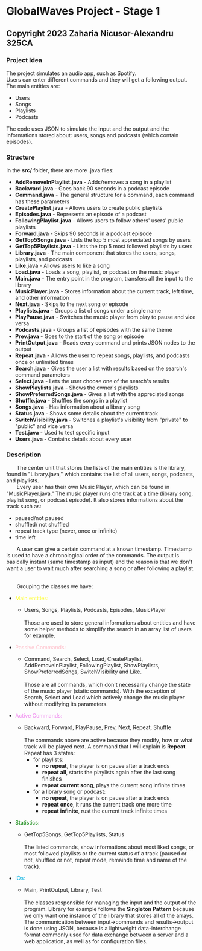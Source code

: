 # GlobalWaves Project - Stage 1

## Copyright 2023 Zaharia Nicusor-Alexandru 325CA

### Project Idea
The project simulates an audio app, such as Spotify.\
Users can enter different commands and they will get a following output.\
The main entities are: 
* Users
* Songs
* Playlists
* Podcasts

The code uses JSON to simulate the input and the output and the informations stored about: users, songs and podcasts (which contain episodes).

### Structure

In the **src/** folder, there are more .java files:
* **AddRemoveInPlaylist.java** - Adds/removes a song in a playlist
* **Backward.java** - Goes back 90 seconds in a podcast episode
* **Command.java** - The general structure for a command, each command has these parameters
* **CreatePlaylist.java** - Allows users to create public playlists
* **Episodes.java** - Represents an episode of a podcast
* **FollowingPlaylist.java** - Allows users to follow others' users' public playlists
* **Forward.java** - Skips 90 seconds in a podcast episode
* **GetTop5Songs.java** - Lists the top 5 most appreciated songs by users
* **GetTop5Playlists.java** - Lists the top 5 most followed playlists by users
* **Library.java** - The main component that stores the users, songs, playlists, and podcasts
* **Like.java** - Allows users to like a song
* **Load.java** - Loads a song, playlist, or podcast on the music player
* **Main.java** - The entry point in the program, transfers all the input to the library
* **MusicPlayer.java** - Stores information about the current track, left time, and other information
* **Next.java** - Skips to the next song or episode
* **Playlists.java** - Groups a list of songs under a single name
* **PlayPause.java** - Switches the music player from play to pause and vice versa
* **Podcasts.java** - Groups a list of episodes with the same theme
* **Prev.java** - Goes to the start of the song or episode
* **PrintOutput.java** - Reads every command and prints JSON nodes to the output
* **Repeat.java** - Allows the user to repeat songs, playlists, and podcasts once or unlimited times
* **Search.java** - Gives the user a list with results based on the search's command parameters
* **Select.java** - Lets the user choose one of the search's results
* **ShowPlaylists.java** - Shows the owner's playlists
* **ShowPreferredSongs.java** - Gives a list with the appreciated songs
* **Shuffle.java** - Shuffles the songs in a playlist
* **Songs.java** - Has information about a library song
* **Status.java** - Shows some details about the current track
* **SwitchVisibility.java** - Switches a playlist's visibility from "private" to "public" and vice versa
* **Test.java** - Used to test specific input
* **Users.java** - Contains details about every user

### Description
&nbsp;&nbsp;&nbsp;&nbsp;&nbsp;&nbsp;
The center unit that stores the lists of the main entities is the library, found in "Library.java," which contains the list of all users, songs, podcasts, and playlists.\
&nbsp;&nbsp;&nbsp;&nbsp;&nbsp;&nbsp;
Every user has their own Music Player, which can be found in "MusicPlayer.java." The music player runs one track at a time (library song, playlist song, or podcast episode). It also stores informations about the track such as:
* paused/not paused
* shuffled/ not shuffled
* repeat track type (never, once or infinite)
* time left

&nbsp;&nbsp;&nbsp;&nbsp;&nbsp;&nbsp;
A user can give a certain command at a known timestamp. Timestamp is used to have a chronological order of the commands. The output is basically instant (same timestamp as input) and the reason is that we don't want a user to wait much after searching a song or after following a playlist.

\
&nbsp;&nbsp;&nbsp;&nbsp;&nbsp;&nbsp;
Grouping the classes we have:
* <font color="yellow">Main entities:</font>
  * Users, Songs, Playlists, Podcasts, Episodes, MusicPlayer\
  \
Those are used to store general informations about entities and have some helper methods to simplify the search in an array list of users for example.

* <font color="Pink">Passive Commands:</font>
  * Command, Search, Select, Load, CreatePlaylist, AddRemoveInPlaylist, FollowingPlaylist, ShowPlaylists,
  ShowPreferredSongs, SwitchVisibility and Like.\
  \
Those are all commands, which don't necessarily change the state of the music player (static commands). With the exception of Search, Select and Load which actively change the music player without modifying its parameters.

* <font color="violet">Active Commands:</font>
  * Backward, Forward, PlayPause, Prev, Next, Repeat, Shuffle\
  \
The commands above are active because they modify, how or what track will be played next. A command that I will explain is **Repeat**.\
  Repeat has 3 states:
    * for playlists: 
	  * **no repeat**, the player is on pause after a track ends
	  * **repeat all**, starts the playlists again after the last song finishes
	  * **repeat current song**, plays the current song infinite times
	* for a library song or podcast:
	  * **no repeat**, the player is on pause after a track ends
	  * **repeat once**, it runs the current track one more time
	  * **repeat infinite**, rust the current track infinite times
* <font color="green">Statistics:</font>
  * GetTop5Songs, GetTop5Playlists, Status\
  \
The listed commands, show informations about most liked songs, or most followed playlists or the current status of a track (paused or not, shuffled or not, repeat mode, remainde time and name of the track).

* <font color="lighblue">IOs:</font>
  * Main, PrintOutput, Library, Test\
  \
The classes responsible for managing the input and the output of the program. Library for example follows the **Singleton Pattern** because we only want one instance of the library that stores all of the arrays. The communication between input->commands and results->output is done using JSON, because is a lightweight data-interchange format commonly used for data exchange between a server and a web application, as well as for configuration files.
